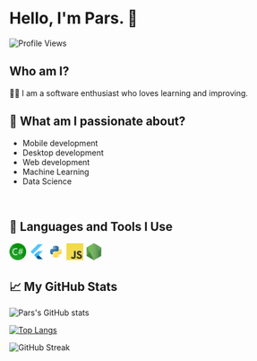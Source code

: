 # Hello, I'm Pars. 👋

![Profile Views](https://komarev.com/ghpvc/?username=ParsK90&color=brightgreen)

## Who am I?

👨‍💻 I am a software enthusiast who loves learning and improving.

## 🌱 What am I passionate about?

* Mobile development
* Desktop development
* Web development
* Machine Learning
* Data Science

<br />

## 🔧 Languages and Tools I Use

<code><img height="30" src="https://raw.githubusercontent.com/github/explore/master/topics/csharp/csharp.png"></code>
<code><img height="30" src="https://raw.githubusercontent.com/github/explore/master/topics/flutter/flutter.png"></code>
<code><img height="30" src="https://raw.githubusercontent.com/github/explore/master/topics/python/python.png"></code>
<code><img height="30" src="https://raw.githubusercontent.com/github/explore/master/topics/javascript/javascript.png"></code>
<code><img height="30" src="https://raw.githubusercontent.com/github/explore/master/topics/nodejs/nodejs.png"></code>

## 📈 My GitHub Stats

![Pars's GitHub stats](https://github-readme-stats.vercel.app/api?username=ParsK90&show_icons=true&theme=radical)

[![Top Langs](https://github-readme-stats.vercel.app/api/top-langs/?username=ParsK90&layout=compact)](https://github.com/anuraghazra/github-readme-stats)

![GitHub Streak](https://github-readme-streak-stats.herokuapp.com/?user=ParsK90&theme=dark)
